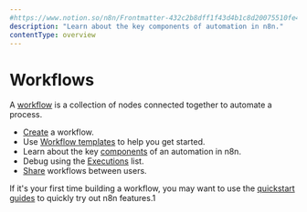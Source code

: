 ```yaml
---
#https://www.notion.so/n8n/Frontmatter-432c2b8dff1f43d4b1c8d20075510fe4
description: "Learn about the key components of automation in n8n."
contentType: overview
---
```


# Workflows

A [workflow](/glossary.md#workflow-n8n) is a collection of nodes connected together to automate a process.


* [Create](/workflows/create.md) a workflow.
* Use [Workflow templates](workflows/templates.md/) to help you get started.
* Learn about the key [components](workflows/components/index.md/) of an automation in n8n.
* Debug using the [Executions](/workflows/executions/index.md) list.
* [Share](/workflows/sharing.md) workflows between users.

If it's your first time building a workflow, you may want to use the [quickstart guides](/try-it-out/index.md) to quickly try out n8n features.1
